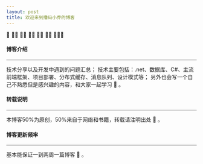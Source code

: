 ```yaml
---
layout: post
title: 欢迎来到撸码小乔的博客
---
```


&#x1F331; &#x1F33B;&#x1F334; &#x1F335;&#x1F337; &#x1F338;&#x1F339; &#x1F33A;&#x1F33C; &#x1F33D;&#x1F33E; &#x1F33F;&#x1F340;&#x1F341;

#### 博客介绍
---

技术分享以及开发中遇到的问题汇总；
技术主要包括：.net、数据库、C#、主流前端框架、项目部署、分布式缓存、消息队列、设计模式等；
另外也会写一个自己不熟悉但是感兴趣的内容，和大家一起学习 &#x1F34E; 。


#### 转载说明
---

本博客50%为原创，50%来自于网络和书籍，转载请注明出处 &#x1F349; 。


#### 博客更新频率
---

基本能保证一到两周一篇博客 &#x1F4DD; 。
